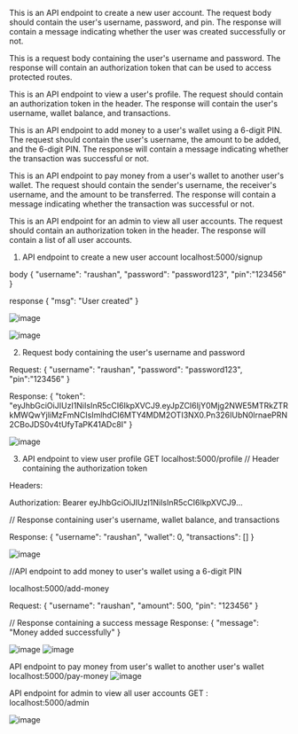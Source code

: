 This is an API endpoint to create a new user account. The request body should contain the user's username, password, and pin. The response will contain a message indicating whether the user was created successfully or not.

This is a request body containing the user's username and password. The response will contain an authorization token that can be used to access protected routes.

This is an API endpoint to view a user's profile. The request should contain an authorization token in the header. The response will contain the user's username, wallet balance, and transactions.

This is an API endpoint to add money to a user's wallet using a 6-digit PIN. The request should contain the user's username, the amount to be added, and the 6-digit PIN. The response will contain a message indicating whether the transaction was successful or not.

This is an API endpoint to pay money from a user's wallet to another user's wallet. The request should contain the sender's username, the receiver's username, and the amount to be transferred. The response will contain a message indicating whether the transaction was successful or not.

This is an API endpoint for an admin to view all user accounts. The request should contain an authorization token in the header. The response will contain a list of all user accounts.

1. API endpoint to create a new user account
localhost:5000/signup

body
{
"username": "raushan",
"password": "password123",
"pin":"123456"
}

response
{
  "msg": "User created"
}
 
![image](https://user-images.githubusercontent.com/97835784/229308268-37151ebe-1eb3-4b07-89dc-e41cfa6ff91e.png)

![image](https://user-images.githubusercontent.com/97835784/229308275-7a8f6222-e93e-4812-b70b-0a565bd5e024.png)

 




2. Request body containing the user's username and password

Request:
{
"username": "raushan",
"password": "password123",
"pin":"123456"
}

Response:
{
  "token": "eyJhbGciOiJIUzI1NiIsInR5cCI6IkpXVCJ9.eyJpZCI6IjY0Mjg2NWE5MTRkZTRkMWQwYjliMzFmNCIsImlhdCI6MTY4MDM2OTI3NX0.Pn326IUbN0lrnaePRN2CBoJDS0v4tUfyTaPK41ADc8I"
}

![image](https://user-images.githubusercontent.com/97835784/229308278-0e4a139f-c77d-46f5-9a9b-939fe0ece88e.png)

 


3. API endpoint to view user profile
GET localhost:5000/profile
// Header containing the authorization token

Headers:

Authorization: Bearer eyJhbGciOiJIUzI1NiIsInR5cCI6IkpXVCJ9...

// Response containing user's username, wallet balance, and transactions

Response:
{
"username": "raushan",
"wallet": 0,
"transactions": []
}
 
![image](https://user-images.githubusercontent.com/97835784/229308281-a10824e0-cadd-4581-b3f6-558b28277441.png)



//API endpoint to add money to user's wallet using a 6-digit PIN

localhost:5000/add-money

Request:
{
"username": "raushan",
"amount": 500,
"pin": "123456"
}

// Response containing a success message
Response:
{
"message": "Money added successfully"
}

![image](https://user-images.githubusercontent.com/97835784/229308289-b4728d3c-5a81-4bde-9af8-be9e59bb2617.png)
![image](https://user-images.githubusercontent.com/97835784/229308296-f4bf6eba-69b2-4fae-b838-b6e5b40477f5.png)
 


API endpoint to pay money from user's wallet to another user's wallet
localhost:5000/pay-money
 ![image](https://user-images.githubusercontent.com/97835784/229308309-8853ae10-8dfa-4cba-b853-fafe2bdcf95d.png)


API endpoint for admin to view all user accounts
GET : localhost:5000/admin

![image](https://user-images.githubusercontent.com/97835784/229308316-a08f6908-42eb-42c6-8665-fea82fb882af.png)

